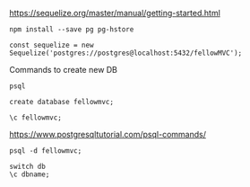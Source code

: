 https://sequelize.org/master/manual/getting-started.html

```
npm install --save pg pg-hstore

const sequelize = new Sequelize('postgres://postgres@localhost:5432/fellowMVC');
```
Commands to create new DB
```
psql

create database fellowmvc;

\c fellowmvc;
```
https://www.postgresqltutorial.com/psql-commands/
```
psql -d fellowmvc;

switch db
\c dbname;
```
